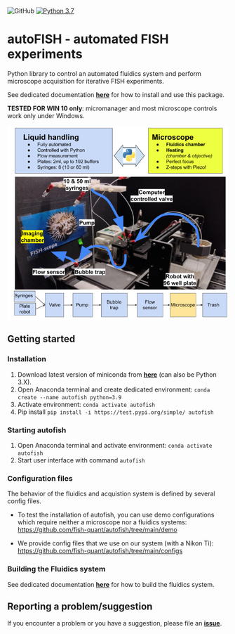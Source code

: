 ![GitHub](https://img.shields.io/github/license/fish-quant/autofish)
[![Python 3.7](https://img.shields.io/badge/python-3.7-blue.svg)](https://www.python.org/downloads/release/python-390/)

# autoFISH - automated FISH experiments

Python library to control an automated fluidics system and perform microscope acquisition for iterative FISH experiments.

See dedicated documentation [**here**](https://github.com/fish-quant/autofish/blob/master/docs/autofish_manual.pdf) for how to install and use this package.

**TESTED FOR WIN 10 only**: micromanager and most microscope controls work only under Windows.

![fluidics-system](docs/fluidics-overview.png)

## Getting started

### Installation

1. Download latest version of miniconda from [**here**](https://docs.conda.io/en/latest/miniconda.html) (can also be Python 3.X).
2. Open Anaconda terminal and create dedicated environment: `conda create --name autofish python=3.9`
3. Activate environment: `conda activate autofish`
4. Pip install `pip install -i https://test.pypi.org/simple/ autofish`

### Starting autofish

1. Open Anaconda terminal and activate environment: `conda activate autofish`
2. Start user interface with command `autofish`

### Configuration files

The behavior of the fluidics and acquistion system is defined by several config files.

* To test the installation of autofish, you can use demo configurations which require neither a microscope nor a fluidics systems: <https://github.com/fish-quant/autofish/tree/main/demo>

* We provide config files that we use on our system (with a Nikon Ti): <https://github.com/fish-quant/autofish/tree/main/configs>

### Building the Fluidics system

See dedicated documentation [**here**](https://github.com/fish-quant/autofish/blob/master/docs/fluidics_construction.pdf) for how to build the fluidics system.

## Reporting a problem/suggestion

If you encounter a problem or you have a suggestion, please file an [**issue**](https://github.com/fish-quant/autofish/issues).
